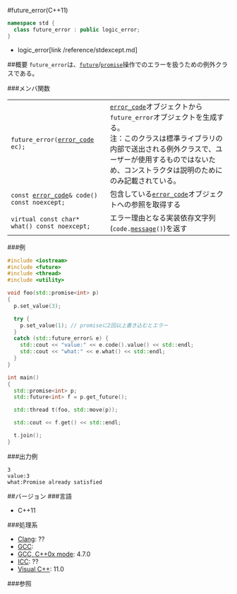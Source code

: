 #future_error(C++11)
```cpp
namespace std {
  class future_error : public logic_error;
}
```
* logic_error[link /reference/stdexcept.md]

##概要
`future_error`は、[`future`](./future.md)/[`promise`](./promise.md)操作でのエラーを扱うための例外クラスである。


###メンバ関数

| | |
|----------------------------------------------------------------------------------------------------------------------------------------------|----------------------------------------------------------------------------------------------------------------------------------------------------------------------------------------------------------------------------------------------------------------------------------------------------------------------------------------------------------------------------------------------------------------------------------|
| `future_error(`[`error_code`](/reference/system_error/error_code.md)` ec);` | [`error_code`](/reference/system_error/error_code.md)オブジェクトから`future_error`オブジェクトを生成する。<br/>注：このクラスは標準ライブラリの内部で送出される例外クラスで、ユーザーが使用するものではないため、コンストラクタは説明のためにのみ記載されている。 |
| `const `[`error_code`](/reference/system_error/error_code.md)`& code() const noexcept;` | 包含している[`error_code`](/reference/system_error/error_code.md)オブジェクトへの参照を取得する |
| `virtual const char* what() const noexcept;` | エラー理由となる実装依存文字列(`code.`[`message`](/reference/system_error/error_code/message.md)`()`)を返す |

###例
```cpp
#include <iostream>
#include <future>
#include <thread>
#include <utility>

void foo(std::promise<int> p)
{
  p.set_value(3);

  try {
    p.set_value(1); // promiseに2回以上書き込むとエラー
  }
  catch (std::future_error& e) {
    std::cout << "value:" << e.code().value() << std::endl;
    std::cout << "what:" << e.what() << std::endl;
  }
}

int main()
{
  std::promise<int> p;
  std::future<int> f = p.get_future();

  std::thread t(foo, std::move(p));

  std::cout << f.get() << std::endl;

  t.join();
}
```

###出力例
```
3
value:3
what:Promise already satisfied
```

##バージョン
###言語
- C++11

###処理系
- [Clang](/implementation#clang.md): ??
- [GCC](/implementation#gcc.md): 
- [GCC, C++0x mode](/implementation#gcc.md): 4.7.0
- [ICC](/implementation#icc.md): ??
- [Visual C++](/implementation#visual_cpp.md): 11.0


###参照


